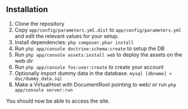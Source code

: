 Installation
------------

1. Clone the repository
2. Copy `app/config/parameters.yml.dist` to `app/config/parameters.yml` and edit the relevant values for your setup.
3. Install dependencies: `php composer.phar install`
4. Run `php app/console doctrine:schema:create` to setup the DB
5. Run `php app/console assets:install web` to deploy the assets on the web dir
6. Run `php app/console fos:user:create` to create your account
7. Optionally import dummy data in the database. `mysql [dbname] < doc/dummy_data.sql`
8. Make a VirtualHost with DocumentRoot pointing to web/ or run `php app/console server:run`

You should now be able to access the site.
